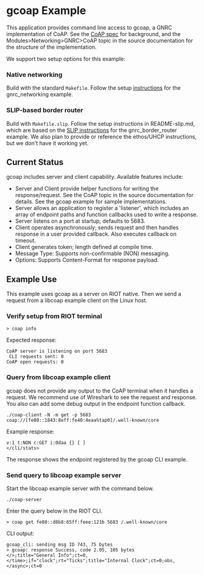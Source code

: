 # gcoap Example

This application provides command line access to gcoap, a GNRC implementation of CoAP. See the [CoAP spec][1] for background, and the Modules>Networking>GNRC>CoAP topic in the source documentation for the structure of the implementation.

We support two setup options for this example:

### Native networking
Build with the standard `Makefile`. Follow the setup [instructions][2] for the gnrc_networking example.

### SLIP-based border router

Build with `Makefile.slip`. Follow the setup instructions in README-slip.md, which are based on the [SLIP instructions][3] for the gnrc_border_router example. We also plan to provide or reference the ethos/UHCP instructions, but we don't have it working yet.

## Current Status
gcoap includes server and client capability. Available features include:

* Server and Client provide helper functions for writing the response/request. See the CoAP topic in the source documentation for details. See the gcoap example for sample implementations.
* Server allows an application to register a 'listener', which includes an array of endpoint paths and function callbacks used to write a response.
* Server listens on a port at startup; defaults to 5683.
* Client operates asynchronously; sends request and then handles response in a user provided callback. Also executes callback on timeout.
* Client generates token; length defined at compile time.
* Message Type: Supports non-confirmable (NON) messaging.
* Options: Supports Content-Format for response payload.


## Example Use
This example uses gcoap as a server on RIOT native. Then we send a request from a libcoap example client on the Linux host.

### Verify setup from RIOT terminal

    > coap info

Expected response:

    CoAP server is listening on port 5683
     CLI requests sent: 0
    CoAP open requests: 0

### Query from libcoap example client
gcoap does not provide any output to the CoAP terminal when it handles a request. We recommend use of Wireshark to see the request and response. You also can add some debug output in the endpoint function callback.

    ./coap-client -N -m get -p 5683 coap://[fe80::1843:8eff:fe40:4eaa%tap0]/.well-known/core

Example response:

    v:1 t:NON c:GET i:0daa {} [ ]
    </cli/stats>

The response shows the endpoint registered by the gcoap CLI example.

### Send query to libcoap example server
Start the libcoap example server with the command below.

    ./coap-server

Enter the query below in the RIOT CLI.

    > coap get fe80::d8b8:65ff:feee:121b 5683 /.well-known/core

CLI output:

    gcoap_cli: sending msg ID 743, 75 bytes
    > gcoap: response Success, code 2.05, 105 bytes
    </>;title="General Info";ct=0,</time>;if="clock";rt="Ticks";title="Internal Clock";ct=0;obs,</async>;ct=0


[1]: https://tools.ietf.org/html/rfc7252    "CoAP spec"
[2]: https://github.com/RIOT-OS/RIOT/tree/master/examples/gnrc_networking    "instructions"
[3]: https://github.com/RIOT-OS/RIOT/tree/master/examples/gnrc_border_router    "SLIP instructions"
